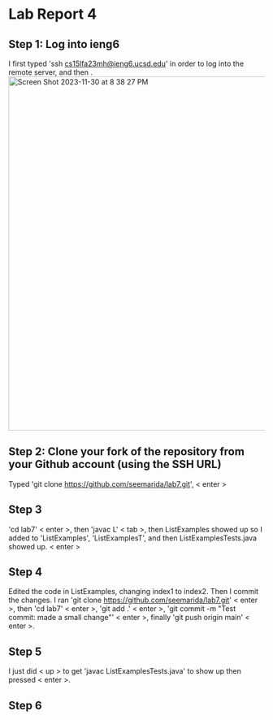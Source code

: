 # Lab Report 4  
## Step 1: Log into ieng6  
I first typed 'ssh cs15lfa23mh@ieng6.ucsd.edu' in order to log into the remote server, and then <enter>.  
<img width="697" alt="Screen Shot 2023-11-30 at 8 38 27 PM" src="https://github.com/seemarida/cse15l-lab-reports/assets/121886487/953a32ca-4fb8-481f-bb87-40732b37aa28">
## Step 2: Clone your fork of the repository from your Github account (using the SSH URL)  
Typed 'git clone https://github.com/seemarida/lab7.git', < enter >  
## Step 3  
'cd lab7' < enter >, then 'javac L' < tab >, then ListExamples showed up so I added to 'ListExamples', 'ListExamplesT', and then ListExamplesTests.java showed up. < enter >  
## Step 4  
Edited the code in ListExamples, changing index1 to index2. Then I commit the changes. I ran 'git clone https://github.com/seemarida/lab7.git' < enter >, then 'cd lab7' < enter >, 'git add .' < enter >, 'git commit -m "Test commit: made a small change"' < enter >, finally 'git push origin main' < enter >.  
## Step 5  
I just did < up > to get 'javac ListExamplesTests.java' to show up then pressed < enter >.  
## Step 6

